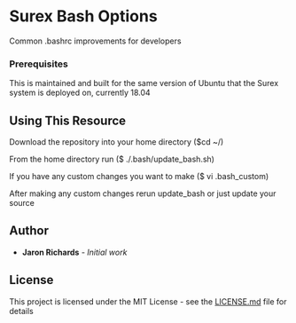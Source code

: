 # Surex Bash Options

Common .bashrc improvements for developers

### Prerequisites

This is maintained and built for the same version of Ubuntu that the Surex system is deployed on, currently 18.04

## Using This Resource

Download the repository into your home directory ($cd ~/)

From the home directory run ($ ./.bash/update_bash.sh)

If you have any custom changes you want to make ($ vi .bash_custom)

After making any custom changes rerun update_bash or just update your source

## Author

* **Jaron Richards** - *Initial work*

## License

This project is licensed under the MIT License - see the [LICENSE.md](LICENSE.md) file for details
